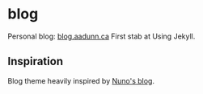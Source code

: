 # blog
Personal blog: [blog.aadunn.ca](http://blog.aadunn.ca)
First stab at Using Jekyll.

## Inspiration
Blog theme heavily inspired by [Nuno's blog](http://15daysinjapan.com/).
